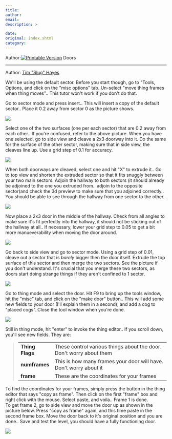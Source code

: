 ```yaml
---
title: 
author: 
email: 
description: >

date: 
original: index.shtml
category: 
---
```


Author:[![Printable Version](/images/printable.gif)](tutorial_print.shtml)
Doors  

-----

Author: [Tim "Slug" Hayes](mailto:slug@massassi.net)  
  
We'll be using the default sector. Before you start though, go to
"Tools, Options, and click on the "misc options" tab. Un-select "move
thing frames when thing moves".. This tutor won't work if you don't do
that.  
  
Go to sector mode and press insert.. This will insert a copy of the
default sector.. Place it 0.2 away from sector 0 as the picture shows.  
  

![](door1.jpg)

  
Select one of the two surfaces (one per each sector) that are 0.2 away
from each other.. If you're confused, refer to the above picture. When
you have one selected, go to side view and cleave a 2x3 doorway into it.
Do the same for the surface of the other sector, making sure that in
side view, the cleaves line up. Use a grid step of 0.1 for accuracy.  
  

![](door2.jpg)

  
When both doorways are cleaved, select one and hit "X" to extrude it..
Go to top view and shorten the extruded sector so that it fits snuggly
between your two main sectors. Adjoin the hallway to both sectors (it
should already be adjoined to the one you extruded from.. adjoin to the
opposite sector)and check the 3d preview to make sure that you adjoined
correctly.. You should be able to see through the hallway from one
sector to the other.  
  

![](door3.jpg)

  
Now place a 2x3 door in the middle of the hallway. Check from all angles
to make sure it's fit perfectly into the hallway, it should not be
sticking out of the hallway at all.. If necessary, lower your grid step
to 0.05 to get a bit more manueverability when moving the door around.  
  

![](door4.jpg)

  
Go back to side view and go to sector mode. Using a grid step of 0.01,
cleave out a sector that is *barely* bigger then the door itself.
Extrude the top surface of this sector and then merge the two sectors.
See the picture if you don't understand. It's crucial that you merge
these two sectors, as doors start doing strange things if they aren't
confined to 1 sector.  
  

![](door5.jpg)

  
Go to thing mode and select the door. Hit F9 to bring up the tools
window, hit the "misc" tab, and click on the "make door" button.. This
will add some new fields to your door (I'll explain them in a second),
and add a cog to "placed cogs"..Close the tool window when you're
done.  
  

![](door6.jpg)

  
Still in thing mode, hit "enter" to invoke the thing editor.. If you
scroll down, you'll see new fields. They are:  

> 
> 
> |                 |                                                                     |
> | --------------- | ------------------------------------------------------------------- |
> | **Thing Flags** | These control various things about the door. Don't worry about them |
> | **numframes**   | This is how many frames your door will have. Don't worry about it   |
> | **frame**       | These are the coordinates for your frames                           |
> 

  
To find the coordinates for your frames, simply press the button in the
thing editor that says "copy as frame". Then click on the first "frame"
box and right click with the mouse. Select paste, and voila.. Frame 1 is
done.  
To get frame 2, go to side view and move the door up as shown in the
picture below. Press "copy as frame" again, and this time paste in the
second frame box. Move the door back to it's original position and you
are done.. Save and test the level, you should have a fully functioning
door.  
  

![](door7.jpg)
